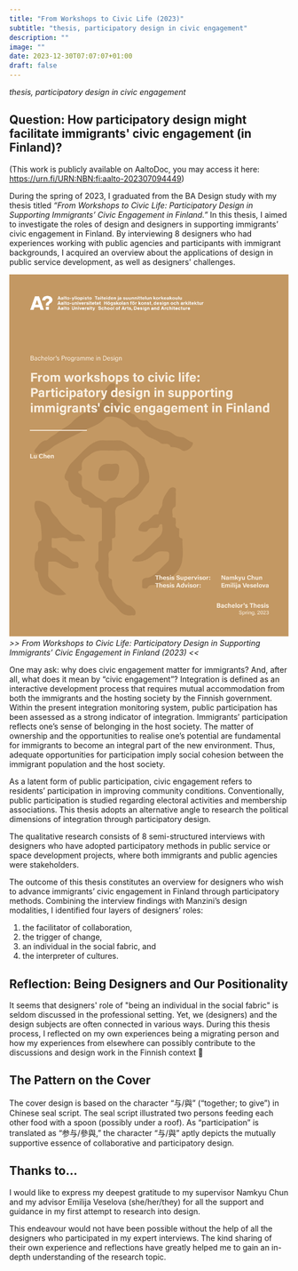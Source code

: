 ```yaml
---
title: "From Workshops to Civic Life (2023)"
subtitle: "thesis, participatory design in civic engagement"
description: ""
image: ""
date: 2023-12-30T07:07:07+01:00
draft: false
---
```


*thesis, participatory design in civic engagement*

## Question: How participatory design might facilitate immigrants' civic engagement (in Finland)?

(This work is publicly available on AaltoDoc, you may access it here: <https://urn.fi/URN:NBN:fi:aalto-202307094449>)

During the spring of 2023, I graduated from the BA Design study with my thesis titled *“From Workshops to Civic Life: Participatory Design in Supporting Immigrants’ Civic Engagement in Finland.”* In this thesis, I aimed to investigate the roles of design and designers in supporting immigrants’ civic engagement in Finland. By interviewing 8 designers who had experiences working with public agencies and participants with immigrant backgrounds, I acquired an overview about the applications of design in public service development, as well as designers' challenges.

[![From Workshops to Civic Life: Participatory Design in Supporting Immigrants’ Civic Engagement in Finland](./images/thesis-cover-ba.png)](https://urn.fi/URN:NBN:fi:aalto-202307094449)
*>> From Workshops to Civic Life: Participatory Design in Supporting Immigrants’ Civic Engagement in Finland (2023) <<*

One may ask: why does civic engagement matter for immigrants? And, after all, what does it mean by “civic engagement”? Integration is defined as an interactive development process that requires mutual accommodation from both the immigrants and the hosting society by the Finnish government. Within the present integration monitoring system, public participation has been assessed as a strong indicator of integration. Immigrants’ participation reflects one’s sense of belonging in the host society. The matter of ownership and the opportunities to realise one’s potential are fundamental for immigrants to become an integral part of the new environment. Thus, adequate opportunities for participation imply social cohesion between the immigrant population and the host society.

As a latent form of public participation, civic engagement refers to residents’ participation in improving community conditions. Conventionally, public participation is studied regarding electoral activities and membership associations. This thesis adopts an alternative angle to research the political dimensions of integration through participatory design.

The qualitative research consists of 8 semi-structured interviews with designers who have adopted participatory methods in public service or space development projects, where both immigrants and public agencies were stakeholders.

The outcome of this thesis constitutes an overview for designers who wish to advance immigrants’ civic engagement in Finland through participatory methods. Combining the interview findings with Manzini’s design modalities, I identified four layers of designers’ roles: 
1. the facilitator of collaboration, 
2. the trigger of change, 
3. an individual in the social fabric, and 
4. the interpreter of cultures.

## Reflection: Being Designers and Our Positionality

It seems that designers' role of "being an individual in the social fabric" is seldom discussed in the professional setting. Yet, we (designers) and the design subjects are often connected in various ways. During this thesis process, I reflected on my own experiences being a migrating person and how my experiences from elsewhere can possibly contribute to the discussions and design work in the Finnish context 🙌

## The Pattern on the Cover

The cover design is based on the character “与/與” (“together; to give”) in Chinese seal script. The seal script illustrated two persons feeding each other food with a spoon (possibly under a roof). As “participation” is translated as “参与/參與,” the character “与/與” aptly depicts the mutually supportive essence of collaborative and participatory design.

## Thanks to...

I would like to express my deepest gratitude to my supervisor Namkyu Chun and my advisor Emilija Veselova (she/her/they) for all the support and guidance in my first attempt to research into design.

This endeavour would not have been possible without the help of all the designers who participated in my expert interviews. The kind sharing of their own experience and reflections have greatly helped me to gain an in-depth understanding of the research topic.